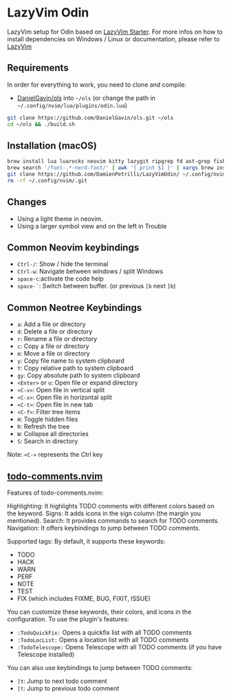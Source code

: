 # LazyVim Odin
LazyVim setup for Odin based on [LazyVim Starter](https://github.com/LazyVim/starter). For more infos on how to install dependencies on Windows / Linux or documentation, please refer to [LazyVim](http://www.lazyvim.org)

## Requirements
In order for everything to work, you need to clone and compile:
- [DanielGavin/ols](https://github.com/DanielGavin/ols) into `~/ols` (or change the path in `~/.config/nvim/lua/plugins/odin.lua`)
```bash
git clone https://github.com/DanielGavin/ols.git ~/ols
cd ~/ols && ./build.sh
```

## Installation (macOS)
```bash
brew install lua luarocks neovim kitty lazygit ripgrep fd ast-grep fish
brew search '/font-.*-nerd-font/' | awk '{ print $1 }' | xargs brew install --cask
git clone https://github.com/DamienPetrilli/LazyVimOdin/ ~/.config/nvim
rm -rf ~/.config/nvim/.git
```
## Changes
- Using a light theme in neovim.
- Using a larger symbol view and on the left in Trouble

## Common Neovim keybindings
- `Ctrl-/`: Show / hide the terminal
- `Ctrl-w`: Navigate between windows / split Windows
- `space-c`:activate the code help
- `` space-` ``: Switch between buffer. (or previous `[b` next `]b`)

## Common Neotree Keybindings
- `a`: Add a file or directory
- `d`: Delete a file or directory
- `r`: Rename a file or directory
- `c`: Copy a file or directory
- `m`: Move a file or directory
- `y`: Copy file name to system clipboard
- `Y`: Copy relative path to system clipboard
- `gy`: Copy absolute path to system clipboard
- `<Enter>` or `o`: Open file or expand directory
- `<C-v>`: Open file in vertical split
- `<C-x>`: Open file in horizontal split
- `<C-t>`: Open file in new tab
- `<C-f>`: Filter tree items
- `H`: Toggle hidden files
- `R`: Refresh the tree
- `W`: Collapse all directories
- `S`: Search in directory

Note: `<C->` represents the Ctrl key

## [todo-comments.nvim](https://github.com/folke/todo-comments.nvim)

Features of todo-comments.nvim:

Highlighting: It highlights TODO comments with different colors based on the keyword.
Signs: It adds icons in the sign column (the margin you mentioned).
Search: It provides commands to search for TODO comments.
Navigation: It offers keybindings to jump between TODO comments.

Supported tags:
By default, it supports these keywords:

- TODO
- HACK
- WARN
- PERF
- NOTE
- TEST
- FIX (which includes FIXME, BUG, FIXIT, ISSUE)

You can customize these keywords, their colors, and icons in the configuration.
To use the plugin's features:

- `:TodoQuickFix:` Opens a quickfix list with all TODO comments
- `:TodoLocList:` Opens a location list with all TODO comments
- `:TodoTelescope:` Opens Telescope with all TODO comments (if you have Telescope installed)

You can also use keybindings to jump between TODO comments:

- `]t`: Jump to next todo comment
- `[t`: Jump to previous todo comment
